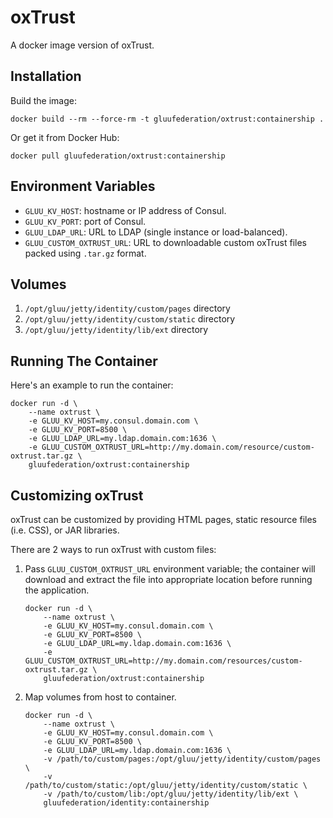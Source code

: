 # oxTrust

A docker image version of oxTrust.

## Installation

Build the image:

```
docker build --rm --force-rm -t gluufederation/oxtrust:containership .
```

Or get it from Docker Hub:

```
docker pull gluufederation/oxtrust:containership
```

## Environment Variables

- `GLUU_KV_HOST`: hostname or IP address of Consul.
- `GLUU_KV_PORT`: port of Consul.
- `GLUU_LDAP_URL`: URL to LDAP (single instance or load-balanced).
- `GLUU_CUSTOM_OXTRUST_URL`: URL to downloadable custom oxTrust files packed using `.tar.gz` format.

## Volumes

1. `/opt/gluu/jetty/identity/custom/pages` directory
2. `/opt/gluu/jetty/identity/custom/static` directory
3. `/opt/gluu/jetty/identity/lib/ext` directory

## Running The Container

Here's an example to run the container:

```
docker run -d \
    --name oxtrust \
    -e GLUU_KV_HOST=my.consul.domain.com \
    -e GLUU_KV_PORT=8500 \
    -e GLUU_LDAP_URL=my.ldap.domain.com:1636 \
    -e GLUU_CUSTOM_OXTRUST_URL=http://my.domain.com/resource/custom-oxtrust.tar.gz \
    gluufederation/oxtrust:containership
```

## Customizing oxTrust

oxTrust can be customized by providing HTML pages, static resource files (i.e. CSS), or JAR libraries.

There are 2 ways to run oxTrust with custom files:

1.  Pass `GLUU_CUSTOM_OXTRUST_URL` environment variable; the container will download and extract the file into
    appropriate location before running the application.

    ```
    docker run -d \
        --name oxtrust \
        -e GLUU_KV_HOST=my.consul.domain.com \
        -e GLUU_KV_PORT=8500 \
        -e GLUU_LDAP_URL=my.ldap.domain.com:1636 \
        -e GLUU_CUSTOM_OXTRUST_URL=http://my.domain.com/resources/custom-oxtrust.tar.gz \
        gluufederation/oxtrust:containership
    ```

2.  Map volumes from host to container.

    ```
    docker run -d \
        --name oxtrust \
        -e GLUU_KV_HOST=my.consul.domain.com \
        -e GLUU_KV_PORT=8500 \
        -e GLUU_LDAP_URL=my.ldap.domain.com:1636 \
        -v /path/to/custom/pages:/opt/gluu/jetty/identity/custom/pages \
        -v /path/to/custom/static:/opt/gluu/jetty/identity/custom/static \
        -v /path/to/custom/lib:/opt/gluu/jetty/identity/lib/ext \
        gluufederation/identity:containership
    ```
